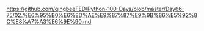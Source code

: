 https://github.com/qingbeeFED/Python-100-Days/blob/master/Day66-75/02.%E6%95%B0%E6%8D%AE%E9%87%87%E9%9B%86%E5%92%8C%E8%A7%A3%E6%9E%90.md
